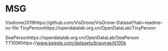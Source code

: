 # MSG
Visdrone2019https://github.com/VisDrone/VisDrone-Dataset?tab=readme-ov-file
TinyPersonhttps://opendatalab.org.cn/OpenDataLab/TinyPerson

SeaPersonhttps://opendatalab.org.cn/OpenDataLab/SeaPerson
TT100Khttps://www.kaggle.com/datasets/braunge/tt100k
